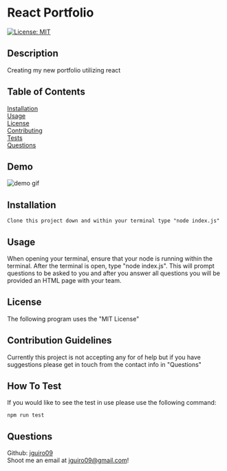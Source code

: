 # React Portfolio

[![License: MIT](https://img.shields.io/badge/License-MIT-yellow.svg)](https://opensource.org/licenses/MIT)

## Description

Creating my new portfolio utilizing react

## Table of Contents

[Installation](#Installation)  
[Usage](#Usage)  
[License](#License)  
[Contributing](#Contribution-Guidelines)  
[Tests](#How-To-Test)  
[Questions](#Questions) 

## Demo  

![demo gif](/assets/img/TEAM.gif)

## Installation

    Clone this project down and within your terminal type "node index.js"  

## Usage

When opening your terminal, ensure that your node is running within the terminal. After the terminal is open, type "node index.js". This will prompt questions to be asked to you and after you answer all questions you will be provided an HTML page with your team.

## License

The following program uses the "MIT License"

## Contribution Guidelines

Currently this project is not accepting any for of help but if you have suggestions please get in touch from the contact info in "Questions"

## How To Test

If you would like to see the test in use please use the following command:  

    npm run test

## Questions

Github: [jguiro09](https://github.com/jguiro09)  
Shoot me an email at jguiro09@gmail.com!  
